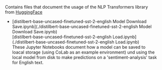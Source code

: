 Contains files that document the usage of the NLP Transformers library from [HuggingFace](https://huggingface.co/transformers/quicktour.html#quick-tour)

- [distilbert-base-uncased-finetuned-sst-2-english Model Download Save.ipynb](./distilbert-base-uncased-finetuned-sst-2-english Model Download Save.ipynb)  
  [distilbert-base-uncased-finetuned-sst-2-english Load.ipynb](./distilbert-base-uncased-finetuned-sst-2-english Load.ipynb)  
  These Jupyter Notebooks document how a model can be saved to loacal storage (using CoLab as an example environment) und using the local model from disk to make predictions on a 'sentiment-analysis' task for English text.
